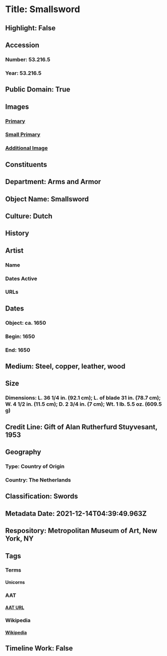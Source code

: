 # Title: Smallsword
## Highlight: False
## Accession
### Number: 53.216.5
### Year: 53.216.5
## Public Domain: True
## Images
### [Primary](https://images.metmuseum.org/CRDImages/aa/original/sfeah53-216-5CRs1d1.jpg)
### [Small Primary](https://images.metmuseum.org/CRDImages/aa/web-large/sfeah53-216-5CRs1d1.jpg)
### [Additional Image](https://images.metmuseum.org/CRDImages/aa/original/sfrl53.216.5_156841.jpg)
## Constituents
## Department: Arms and Armor
## Object Name: Smallsword
## Culture: Dutch
## History
## Artist
### Name
### Dates Active
### URLs
## Dates
### Object: ca. 1650
### Begin: 1650
### End: 1650
## Medium: Steel, copper, leather, wood
## Size
### Dimensions: L. 36 1/4 in. (92.1 cm); L. of blade 31 in. (78.7 cm); W. 4 1/2 in. (11.5 cm); D. 2 3/4 in. (7 cm); Wt. 1 lb. 5.5 oz. (609.5 g)
## Credit Line: Gift of Alan Rutherfurd Stuyvesant, 1953
## Geography
### Type: Country of Origin
### Country: The Netherlands
## Classification: Swords
## Metadata Date: 2021-12-14T04:39:49.963Z
## Respository: Metropolitan Museum of Art, New York, NY
## Tags
### Terms
#### Unicorns
### AAT
#### [AAT URL](http://vocab.getty.edu/page/aat/300379595)
### Wikipedia
#### [Wikipedia]()
## Timeline Work: False